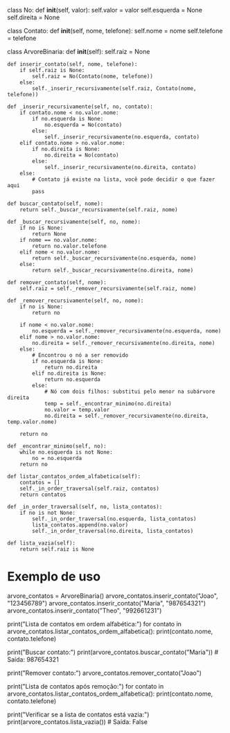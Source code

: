 class No:
    def __init__(self, valor):
        self.valor = valor
        self.esquerda = None
        self.direita = None

class Contato:
    def __init__(self, nome, telefone):
        self.nome = nome
        self.telefone = telefone

class ArvoreBinaria:
    def __init__(self):
        self.raiz = None

    def inserir_contato(self, nome, telefone):
        if self.raiz is None:
            self.raiz = No(Contato(nome, telefone))
        else:
            self._inserir_recursivamente(self.raiz, Contato(nome, telefone))

    def _inserir_recursivamente(self, no, contato):
        if contato.nome < no.valor.nome:
            if no.esquerda is None:
                no.esquerda = No(contato)
            else:
                self._inserir_recursivamente(no.esquerda, contato)
        elif contato.nome > no.valor.nome:
            if no.direita is None:
                no.direita = No(contato)
            else:
                self._inserir_recursivamente(no.direita, contato)
        else:
            # Contato já existe na lista, você pode decidir o que fazer aqui
            pass

    def buscar_contato(self, nome):
        return self._buscar_recursivamente(self.raiz, nome)

    def _buscar_recursivamente(self, no, nome):
        if no is None:
            return None
        if nome == no.valor.nome:
            return no.valor.telefone
        elif nome < no.valor.nome:
            return self._buscar_recursivamente(no.esquerda, nome)
        else:
            return self._buscar_recursivamente(no.direita, nome)

    def remover_contato(self, nome):
        self.raiz = self._remover_recursivamente(self.raiz, nome)

    def _remover_recursivamente(self, no, nome):
        if no is None:
            return no

        if nome < no.valor.nome:
            no.esquerda = self._remover_recursivamente(no.esquerda, nome)
        elif nome > no.valor.nome:
            no.direita = self._remover_recursivamente(no.direita, nome)
        else:
            # Encontrou o nó a ser removido
            if no.esquerda is None:
                return no.direita
            elif no.direita is None:
                return no.esquerda
            else:
                # Nó com dois filhos: substitui pelo menor na subárvore direita
                temp = self._encontrar_minimo(no.direita)
                no.valor = temp.valor
                no.direita = self._remover_recursivamente(no.direita, temp.valor.nome)

        return no

    def _encontrar_minimo(self, no):
        while no.esquerda is not None:
            no = no.esquerda
        return no

    def listar_contatos_ordem_alfabetica(self):
        contatos = []
        self._in_order_traversal(self.raiz, contatos)
        return contatos

    def _in_order_traversal(self, no, lista_contatos):
        if no is not None:
            self._in_order_traversal(no.esquerda, lista_contatos)
            lista_contatos.append(no.valor)
            self._in_order_traversal(no.direita, lista_contatos)

    def lista_vazia(self):
        return self.raiz is None

# Exemplo de uso
arvore_contatos = ArvoreBinaria()
arvore_contatos.inserir_contato("Joao", "123456789")
arvore_contatos.inserir_contato("Maria", "987654321")
arvore_contatos.inserir_contato("Theo", "992661231")

print("Lista de contatos em ordem alfabética:")
for contato in arvore_contatos.listar_contatos_ordem_alfabetica():
    print(contato.nome, contato.telefone)

print("Buscar contato:")
print(arvore_contatos.buscar_contato("Maria"))  # Saída: 987654321

print("Remover contato:")
arvore_contatos.remover_contato("Joao")

print("Lista de contatos após remoção:")
for contato in arvore_contatos.listar_contatos_ordem_alfabetica():
    print(contato.nome, contato.telefone)

print("Verificar se a lista de contatos está vazia:")
print(arvore_contatos.lista_vazia())  # Saída: False
